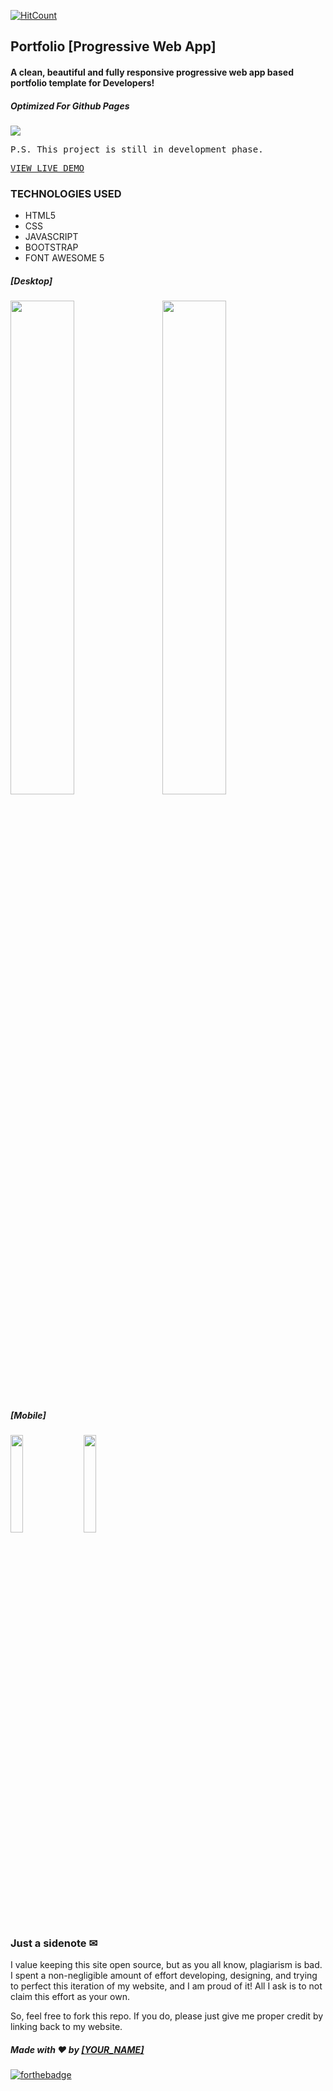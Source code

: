 [![HitCount](http://hits.dwyl.com/[YOUR_NAME]/Portfolio.svg)](http://hits.dwyl.com/[YOUR_NAME]/Portfolio)
## Portfolio [Progressive Web App]
#### A clean, beautiful and fully responsive progressive web app based portfolio template for Developers! 
##### Optimized For Github Pages

<img src="https://github.com/[output.png]?raw=false">

<pre>P.S. This project is still in development phase.</pre>
<pre><a href="https://[Site].com/Portfolio/">VIEW LIVE DEMO</a></pre>

### TECHNOLOGIES USED
* HTML5
* CSS
* JAVASCRIPT
* BOOTSTRAP
* FONT AWESOME 5

##### [Desktop]
<img src="https://github.com/[YOUR_NAME]/Portfolio/blob/master/screenshots/1.png?raw=false" width="45%">&nbsp;&nbsp;&nbsp;&nbsp;<img src="https://github.com/[YOUR_NAME]/Portfolio/blob/master/screenshots/3.png?raw=false" width="45%">
##### [Mobile]
<img src="https://github.com/[YOUR_NAME]/Portfolio/blob/master/screenshots/1-mobile.png?raw=false" width="20%">&nbsp;&nbsp;&nbsp;&nbsp;<img src="https://github.com/[YOUR_NAME]/Portfolio/blob/master/screenshots/3-mobile.png?raw=false" width="20%">

### Just a sidenote ✉
I value keeping this site open source, but as you all know, plagiarism is bad. I spent a non-negligible amount of effort developing, designing, and trying to perfect this iteration of my website, and I am proud of it! All I ask is to not claim this effort as your own.

So, feel free to fork this repo. If you do, please just give me proper credit by linking back to my website.

##### Made with ❤ by <a href="https://github.com/[YOUR_NAME]">[YOUR_NAME]</a>

[![forthebadge](https://forthebadge.com/images/badges/built-with-love.svg)](https://github.com/[YOUR_NAME])
